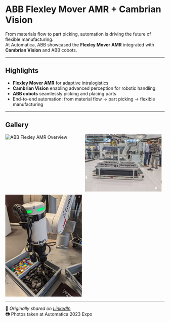 # ABB Flexley Mover AMR + Cambrian Vision

From materials flow to part picking, automation is driving the future of flexible manufacturing.  
At Automatica, ABB showcased the **Flexley Mover AMR** integrated with **Cambrian Vision** and ABB cobots.

---

## Highlights
- **Flexley Mover AMR** for adaptive intralogistics  
- **Cambrian Vision** enabling advanced perception for robotic handling  
- **ABB cobots** seamlessly picking and placing parts  
- End-to-end automation: from material flow → part picking → flexible manufacturing  

---

## Gallery

<div style="display: flex; flex-wrap: wrap; gap: 10px;">
  <img src="../JPG_VID/PXL_20230627_141412347.MP.jpg?v=2" alt="ABB Flexley AMR Overview" width="48%">
  <img src="../JPG_VID/PXL_20230627_141428737.jpg?v=2" alt="ABB Flexley Mover Closeup" width="48%">
  <img src="../JPG_VID/PXL_20230627_141544942.jpg?v=2" alt="ABB Cambrian Vision with cobots" width="48%">
</div>

---

📌 _Originally shared on [LinkedIn](https://www.linkedin.com/in/alvin-l-596a3316a/)_  
📷 Photos taken at Automatica 2023 Expo
